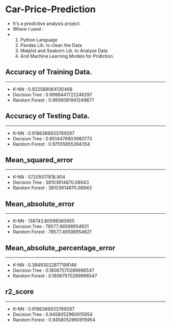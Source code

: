 # Car-Price-Prediction
- It's a predictive analysis project.
- Where I used :
-  1. Python Language
   2. Pandas Lib. to clean the Data
   3. Matplot and Seaborn Lib. to Analyse Data
   4. And Machine Learning Models for Pridiction.

## Accuracy of Training Data.
----------------------------------------------------------------------------------------
- K-NN           : 0.922589064130468
- Decision Tree  : 0.9998441722246297
- Random Forest  : 0.9956081941249877

## Accuracy of Testing Data.
----------------------------------------------------------------------------------------
- K-NN           : 0.9186366933769297
- Decision Tree  : 0.9514476803980773
- Random Forest  : 0.97555855394354

## Mean_squared_error
----------------------------------------------------------------------------------------
- K-NN : 57205517818.904
- Decision Tree : 38103614870.08943
- Random Forest : 38103614870.08943

## Mean_absolute_error
----------------------------------------------------------------------------------------
- K-NN : 138743.80098360655
- Decision Tree : 78577.46598954621
- Random Forest : 78577.46598954621

## Mean_absolute_percentage_error
----------------------------------------------------------------------------------------
- K-NN : 0.38493022877198146
- Decision Tree : 0.18067570289696547
- Random Forest : 0.18067570289696547

## r2_score
----------------------------------------------------------------------------------------
- K-NN : 0.9186366933769297
- Decision Tree : 0.9458052960915954
- Random Forest : 0.9458052960915954
